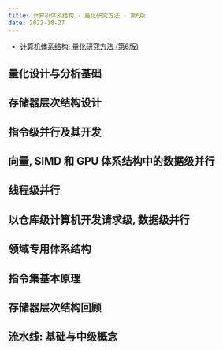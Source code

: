 ```yaml
---
title: 计算机体系结构 - 量化研究方法 - 第6版
date: 2022-10-27
---
```


- [计算机体系结构: 量化研究方法 (第6版)](https://book.douban.com/subject/36108789/)

## 量化设计与分析基础

## 存储器层次结构设计

## 指令级并行及其开发

## 向量, SIMD 和 GPU 体系结构中的数据级并行

## 线程级并行

## 以仓库级计算机开发请求级, 数据级并行

## 领域专用体系结构

## 指令集基本原理

## 存储器层次结构回顾

## 流水线: 基础与中级概念
